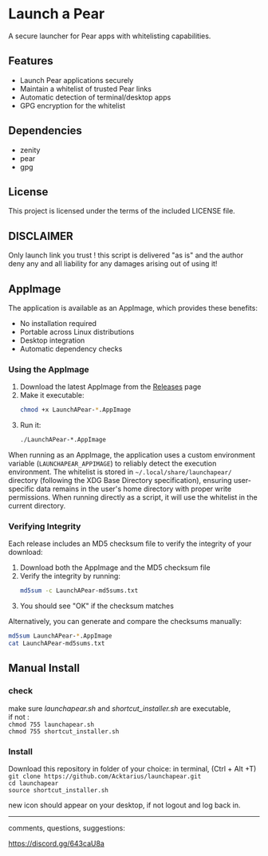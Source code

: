 # Launch a Pear

A secure launcher for Pear apps with whitelisting capabilities.

## Features

- Launch Pear applications securely
- Maintain a whitelist of trusted Pear links
- Automatic detection of terminal/desktop apps
- GPG encryption for the whitelist

## Dependencies

- zenity
- pear
- gpg

## License

This project is licensed under the terms of the included LICENSE file.

## DISCLAIMER
Only launch link you trust !
this script is delivered "as is" and the author deny any and all liability for any damages arising out of using it! 


## AppImage

The application is available as an AppImage, which provides these benefits:
- No installation required
- Portable across Linux distributions
- Desktop integration
- Automatic dependency checks

### Using the AppImage

1. Download the latest AppImage from the [Releases](https://github.com/Acktarius/launchapear/releases) page
2. Make it executable:
   ```bash
   chmod +x LaunchAPear-*.AppImage
   ```
3. Run it:
   ```bash
   ./LaunchAPear-*.AppImage
   ```

When running as an AppImage, the application uses a custom environment variable (`LAUNCHAPEAR_APPIMAGE`) to reliably detect the execution environment. The whitelist is stored in `~/.local/share/launchapear/` directory (following the XDG Base Directory specification), ensuring user-specific data remains in the user's home directory with proper write permissions. When running directly as a script, it will use the whitelist in the current directory.

### Verifying Integrity

Each release includes an MD5 checksum file to verify the integrity of your download:

1. Download both the AppImage and the MD5 checksum file
2. Verify the integrity by running:
   ```bash
   md5sum -c LaunchAPear-md5sums.txt
   ```
3. You should see "OK" if the checksum matches

Alternatively, you can generate and compare the checksums manually:
```bash
md5sum LaunchAPear-*.AppImage
cat LaunchAPear-md5sums.txt
```

## Manual Install

### check
make sure *launchapear.sh* and *shortcut_installer.sh* are executable,  
if not :  
`chmod 755 launchapear.sh`  
`chmod 755 shortcut_installer.sh`  

### Install
Download this repository in folder of your choice:
in terminal, (Ctrl + Alt +T)
`git clone https://github.com/Acktarius/launchapear.git`  
`cd launchapear`  
`source shortcut_installer.sh`  

new icon should appear on your desktop, if not logout and log back in.

---  
comments, questions, suggestions:  

https://discord.gg/643caU8a